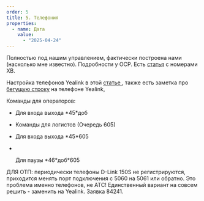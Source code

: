 ```yaml
---
order: 5
title: 5. Телефония
properties:
  - name: Дата
    value:
      - "2025-04-24"
---
```


Полностью под нашим управлением, фактически построена нами (насколько мне известно). Подробности у ОСР. Есть [статья](https://support.sb-consult.ru/front/knowbaseitem.form.php?id=449) с номерами ХВ.

Настройка телефонов Yealink в этой [статье ](https://support.sb-consult.ru/front/knowbaseitem.form.php?id=494), также есть заметка про [бегущую строку](https://support.sb-consult.ru/front/knowbaseitem.form.php?id=543) на телефоне Yealink,

Команды для операторов:

-  Для входа выхода \*45\*доб

-  Команды для логистов (Очередь 605)

-  Для входа выхода \*45\*605

-   

   Для паузы \*46\*доб\*605

ДЛЯ ОТП: периодически телефоны D-Link 150S не регистрируются, приходится менять порт подключения с 5060 на 5061 или обратно. Это проблема именно телефонов, не АТС! Единственный вариант на совсем решить - заменить на Yealink. Заявка 84241.